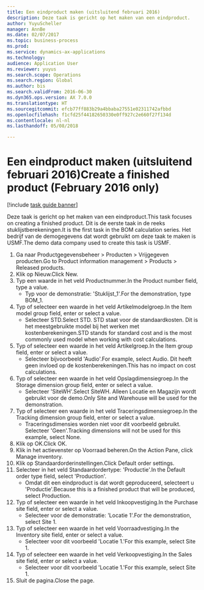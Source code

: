 ```yaml
--- 
title: Een eindproduct maken (uitsluitend februari 2016)
description: Deze taak is gericht op het maken van een eindproduct.
author: YuyuScheller
manager: AnnBe
ms.date: 02/07/2017
ms.topic: business-process
ms.prod: 
ms.service: dynamics-ax-applications
ms.technology: 
audience: Application User
ms.reviewer: yuyus
ms.search.scope: Operations
ms.search.region: Global
ms.author: bis
ms.search.validFrom: 2016-06-30
ms.dyn365.ops.version: AX 7.0.0
ms.translationtype: HT
ms.sourcegitcommit: efcb77ff883b29a4bbaba27551e02311742afbbd
ms.openlocfilehash: f1cfd25f44182650330e0ff927c2e660f27f134d
ms.contentlocale: nl-nl
ms.lasthandoff: 05/08/2018

---
```

# <a name="create-a-finished-product-february-2016-only"></a><span data-ttu-id="039e9-103">Een eindproduct maken (uitsluitend februari 2016)</span><span class="sxs-lookup"><span data-stu-id="039e9-103">Create a finished product (February 2016 only)</span></span>

[!include [task guide banner](../../includes/task-guide-banner.md)]

<span data-ttu-id="039e9-104">Deze taak is gericht op het maken van een eindproduct.</span><span class="sxs-lookup"><span data-stu-id="039e9-104">This task focuses on creating a finished product.</span></span> <span data-ttu-id="039e9-105">Dit is de eerste taak in de reeks stuklijstberekeningen.</span><span class="sxs-lookup"><span data-stu-id="039e9-105">It is the first task in the BOM calculation series.</span></span> <span data-ttu-id="039e9-106">Het bedrijf van de demogegevens dat wordt gebruikt om deze taak te maken is USMF.</span><span class="sxs-lookup"><span data-stu-id="039e9-106">The demo data company used to create this task is USMF.</span></span>

1. <span data-ttu-id="039e9-107">Ga naar Productgegevensbeheer > Producten > Vrijgegeven producten.</span><span class="sxs-lookup"><span data-stu-id="039e9-107">Go to Product information management > Products > Released products.</span></span>
2. <span data-ttu-id="039e9-108">Klik op Nieuw.</span><span class="sxs-lookup"><span data-stu-id="039e9-108">Click New.</span></span>
3. <span data-ttu-id="039e9-109">Typ een waarde in het veld Productnummer.</span><span class="sxs-lookup"><span data-stu-id="039e9-109">In the Product number field, type a value.</span></span>
    * <span data-ttu-id="039e9-110">Typ voor de demonstratie: 'Stuklijst_1'.</span><span class="sxs-lookup"><span data-stu-id="039e9-110">For the demonstration, type BOM_1.</span></span>  
4. <span data-ttu-id="039e9-111">Typ of selecteer een waarde in het veld Artikelmodelgroep.</span><span class="sxs-lookup"><span data-stu-id="039e9-111">In the Item model group field, enter or select a value.</span></span>
    * <span data-ttu-id="039e9-112">Selecteer STD.</span><span class="sxs-lookup"><span data-stu-id="039e9-112">Select STD.</span></span> <span data-ttu-id="039e9-113">STD staat voor de standaardkosten. Dit is het meestgebruikte model bij het werken met kostenberekeningen.</span><span class="sxs-lookup"><span data-stu-id="039e9-113">STD stands for standard cost and is the most commonly used model when working with cost calculations.</span></span>  
5. <span data-ttu-id="039e9-114">Typ of selecteer een waarde in het veld Artikelgroep.</span><span class="sxs-lookup"><span data-stu-id="039e9-114">In the Item group field, enter or select a value.</span></span>
    * <span data-ttu-id="039e9-115">Selecteer bijvoorbeeld 'Audio'.</span><span class="sxs-lookup"><span data-stu-id="039e9-115">For example, select Audio.</span></span> <span data-ttu-id="039e9-116">Dit heeft geen invloed op de kostenberekeningen.</span><span class="sxs-lookup"><span data-stu-id="039e9-116">This has no impact on cost calculations.</span></span>  
6. <span data-ttu-id="039e9-117">Typ of selecteer een waarde in het veld Opslagdimensiegroep.</span><span class="sxs-lookup"><span data-stu-id="039e9-117">In the Storage dimension group field, enter or select a value.</span></span>
    * <span data-ttu-id="039e9-118">Selecteer 'SiteWH'.</span><span class="sxs-lookup"><span data-stu-id="039e9-118">Select SiteWH.</span></span> <span data-ttu-id="039e9-119">Alleen Locatie en Magazijn wordt gebruikt voor de demo.</span><span class="sxs-lookup"><span data-stu-id="039e9-119">Only Site and Warehouse will be used for the demonstration.</span></span>  
7. <span data-ttu-id="039e9-120">Typ of selecteer een waarde in het veld Traceringsdimensiegroep.</span><span class="sxs-lookup"><span data-stu-id="039e9-120">In the Tracking dimension group field, enter or select a value.</span></span>
    * <span data-ttu-id="039e9-121">Traceringsdimensies worden niet voor dit voorbeeld gebruikt. Selecteer 'Geen'.</span><span class="sxs-lookup"><span data-stu-id="039e9-121">Tracking dimensions will not be used for this example, select None.</span></span>  
8. <span data-ttu-id="039e9-122">Klik op OK.</span><span class="sxs-lookup"><span data-stu-id="039e9-122">Click OK.</span></span>
9. <span data-ttu-id="039e9-123">Klik in het actievenster op Voorraad beheren.</span><span class="sxs-lookup"><span data-stu-id="039e9-123">On the Action Pane, click Manage inventory.</span></span>
10. <span data-ttu-id="039e9-124">Klik op Standaardorderinstellingen.</span><span class="sxs-lookup"><span data-stu-id="039e9-124">Click Default order settings.</span></span>
11. <span data-ttu-id="039e9-125">Selecteer in het veld Standaardordertype: 'Productie'.</span><span class="sxs-lookup"><span data-stu-id="039e9-125">In the Default order type field, select 'Production'.</span></span>
    * <span data-ttu-id="039e9-126">Omdat dit een eindproduct is dat wordt geproduceerd, selecteert u 'Productie'.</span><span class="sxs-lookup"><span data-stu-id="039e9-126">Because this is a finished product that will be produced, select Production.</span></span>  
12. <span data-ttu-id="039e9-127">Typ of selecteer een waarde in het veld Inkoopvestiging.</span><span class="sxs-lookup"><span data-stu-id="039e9-127">In the Purchase site field, enter or select a value.</span></span>
    * <span data-ttu-id="039e9-128">Selecteer voor de demonstratie: 'Locatie 1'.</span><span class="sxs-lookup"><span data-stu-id="039e9-128">For the demonstration, select Site 1.</span></span>  
13. <span data-ttu-id="039e9-129">Typ of selecteer een waarde in het veld Voorraadvestiging.</span><span class="sxs-lookup"><span data-stu-id="039e9-129">In the Inventory site field, enter or select a value.</span></span>
    * <span data-ttu-id="039e9-130">Selecteer voor dit voorbeeld 'Locatie 1.'</span><span class="sxs-lookup"><span data-stu-id="039e9-130">For this example, select Site 1.</span></span>  
14. <span data-ttu-id="039e9-131">Typ of selecteer een waarde in het veld Verkoopvestiging.</span><span class="sxs-lookup"><span data-stu-id="039e9-131">In the Sales site field, enter or select a value.</span></span>
    * <span data-ttu-id="039e9-132">Selecteer voor dit voorbeeld 'Locatie 1.'</span><span class="sxs-lookup"><span data-stu-id="039e9-132">For this example, select Site 1.</span></span>  
15. <span data-ttu-id="039e9-133">Sluit de pagina.</span><span class="sxs-lookup"><span data-stu-id="039e9-133">Close the page.</span></span>


